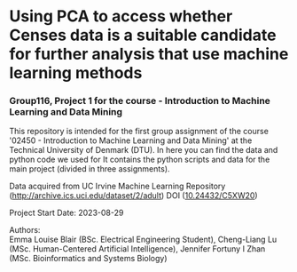 # Using PCA to access whether Censes data is a suitable candidate for further analysis that use machine learning methods
### Group116, Project 1 for the course - Introduction to Machine Learning and Data Mining

This repository is intended for the first group assignment of the course '02450 - Introduction to Machine Learning and Data Mining' at the Technical University of Denmark (DTU). 
In here you can find the data and python code we used for 
It contains the python scripts and data for the main project (divided in three assignments).

Data acquired from UC Irvine Machine Learning Repository (http://archive.ics.uci.edu/dataset/2/adult) DOI ([10.24432/C5XW20](https://doi.org/10.24432/C5XW20))

Project Start Date: 2023-08-29

Authors:  
Emma Louise Blair (BSc. Electrical Engineering Student), 
Cheng-Liang Lu (MSc. Human-Centered Artificial Intelligence), 
Jennifer Fortuny I Zhan (MSc. Bioinformatics and Systems Biology)
